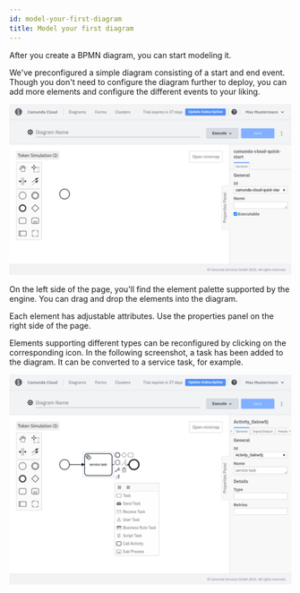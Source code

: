 ```yaml
---
id: model-your-first-diagram
title: Model your first diagram
---
```


After you create a BPMN diagram, you can start modeling it.

We've preconfigured a simple diagram consisting of a start and end event. Though you don't need to configure the diagram further to deploy, you can add more elements and configure the different events to your liking.

![new bpmn diagram](img/cloud-modeler-new-diagram.png)

On the left side of the page, you'll find the element palette supported by the engine. You can drag and drop the elements into the diagram.

Each element has adjustable attributes. Use the properties panel on the right side of the page.

Elements supporting different types can be reconfigured by clicking on the corresponding icon. In the following screenshot, a task has been added to the diagram. It can be converted to a service task, for example.

![task configuration](img/cloud-modeler-new-diagram-with-configuration.png)
